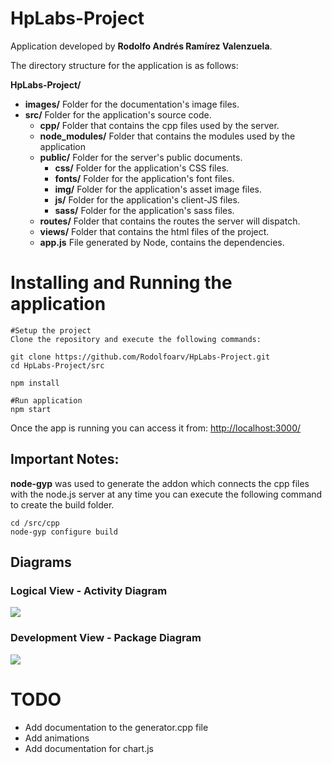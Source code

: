 # HpLabs-Project

Application developed by **Rodolfo Andrés Ramírez Valenzuela**.

The directory structure for the application is as follows:

**HpLabs-Project/**
- **images/**            Folder for the documentation's image files.
- **src/**               Folder for the application's source code.
  - **cpp/**           Folder that contains the cpp files used by the server.
  - **node_modules/**    Folder that contains the modules used by the application
  - **public/**          Folder for the server's public documents.
    - **css/**           Folder for the application's CSS files.
    - **fonts/**         Folder for the application's font files.
    - **img/**           Folder for the application's asset image files.
    - **js/**            Folder for the application's client-JS files.
    - **sass/**          Folder for the application's sass files.
  - **routes/**          Folder that contains the routes the server will dispatch.
  - **views/**           Folder that contains the html files of the project.
  - **app.js**           File generated by Node, contains the dependencies.

# Installing and Running the application

    #Setup the project
    Clone the repository and execute the following commands:

    git clone https://github.com/Rodolfoarv/HpLabs-Project.git
    cd HpLabs-Project/src

    npm install

    #Run application
    npm start

Once the app is running you can access it from: <http://localhost:3000/>

## Important Notes:

**node-gyp** was used to generate the addon which connects the cpp files with the node.js server
at any time you can execute the following command to create the build folder.

    cd /src/cpp
    node-gyp configure build

## Diagrams

### Logical View - Activity Diagram
![](https://github.com/Rodolfoarv/HpLabs-Project/blob/master/images/hplabs_activityDiagram.png)

### Development View - Package Diagram
![](https://github.com/Rodolfoarv/HpLabs-Project/blob/master/images/hplabs_packageDiagram.png)

# TODO

- Add documentation to the generator.cpp file
- Add animations
- Add documentation for chart.js
